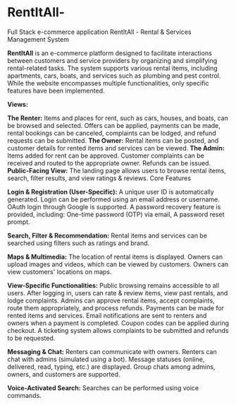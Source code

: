 # RentItAll-
Full Stack e-commerce application
RentItAll - Rental & Services Management System

**RentItAll** is an e-commerce platform designed to facilitate interactions between customers and service providers by organizing and simplifying rental-related tasks. The system supports various rental items, including apartments, cars, boats, and services such as plumbing and pest control. While the website encompasses multiple functionalities, only specific features have been implemented.



**Views:**

**The Renter:**
Items and places for rent, such as cars, houses, and boats, can be browsed and selected.
Offers can be applied, payments can be made, rental bookings can be canceled, complaints can be lodged, and refund requests can be submitted.
**The Owner:**
Rental items can be posted, and customer details for rented items and services can be viewed.
**The Admin:**
Items added for rent can be approved.
Customer complaints can be received and routed to the appropriate owner.
Refunds can be issued.
**Public-Facing View:**
The landing page allows users to browse rental items, search, filter results, and view ratings & reviews.
Core Features

**Login & Registration (User-Specific):**
A unique user ID is automatically generated.
Login can be performed using an email address or username.
OAuth login through Google is supported.
A password recovery feature is provided, including:
One-time password (OTP) via email,
A password reset prompt.

**Search, Filter & Recommendation:**
Rental items and services can be searched using filters such as ratings and brand.


**Maps & Multimedia:**
The location of rental items is displayed.
Owners can upload images and videos, which can be viewed by customers.
Owners can view customers' locations on maps.

**View-Specific Functionalities:**
Public browsing remains accessible to all users.
After logging in, users can rate & review items, view past rentals, and lodge complaints.
Admins can approve rental items, accept complaints, route them appropriately, and process refunds.
Payments can be made for rented items and services.
Email notifications are sent to renters and owners when a payment is completed.
Coupon codes can be applied during checkout.
A ticketing system allows complaints to be submitted and refunds to be requested.

**Messaging & Chat:**
Renters can communicate with owners.
Renters can chat with admins (simulated using a bot).
Message statuses (online, delivered, read, typing, etc.) are displayed.
Group chats among admins, owners, and customers are supported.

**Voice-Activated Search:**
Searches can be performed using voice commands.
